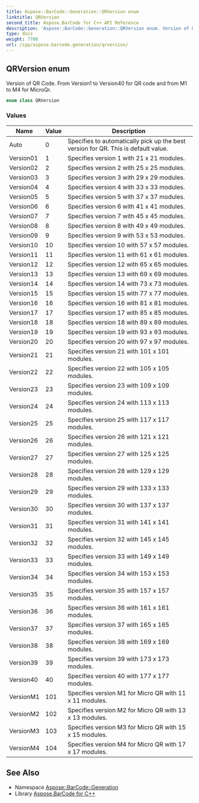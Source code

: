 ```yaml
---
title: Aspose::BarCode::Generation::QRVersion enum
linktitle: QRVersion
second_title: Aspose.BarCode for C++ API Reference
description: 'Aspose::BarCode::Generation::QRVersion enum. Version of QR Code. From Version1 to Version40 for QR code and from M1 to M4 for MicroQr in C++.'
type: docs
weight: 7700
url: /cpp/aspose.barcode.generation/qrversion/
---
```

## QRVersion enum


Version of QR Code. From Version1 to Version40 for QR code and from M1 to M4 for MicroQr.

```cpp
enum class QRVersion
```

### Values

| Name | Value | Description |
| --- | --- | --- |
| Auto | 0 | Specifies to automatically pick up the best version for QR. This is default value. |
| Version01 | 1 | Specifies version 1 with 21 x 21 modules. |
| Version02 | 2 | Specifies version 2 with 25 x 25 modules. |
| Version03 | 3 | Specifies version 3 with 29 x 29 modules. |
| Version04 | 4 | Specifies version 4 with 33 x 33 modules. |
| Version05 | 5 | Specifies version 5 with 37 x 37 modules. |
| Version06 | 6 | Specifies version 6 with 41 x 41 modules. |
| Version07 | 7 | Specifies version 7 with 45 x 45 modules. |
| Version08 | 8 | Specifies version 8 with 49 x 49 modules. |
| Version09 | 9 | Specifies version 9 with 53 x 53 modules. |
| Version10 | 10 | Specifies version 10 with 57 x 57 modules. |
| Version11 | 11 | Specifies version 11 with 61 x 61 modules. |
| Version12 | 12 | Specifies version 12 with 65 x 65 modules. |
| Version13 | 13 | Specifies version 13 with 69 x 69 modules. |
| Version14 | 14 | Specifies version 14 with 73 x 73 modules. |
| Version15 | 15 | Specifies version 15 with 77 x 77 modules. |
| Version16 | 16 | Specifies version 16 with 81 x 81 modules. |
| Version17 | 17 | Specifies version 17 with 85 x 85 modules. |
| Version18 | 18 | Specifies version 18 with 89 x 89 modules. |
| Version19 | 19 | Specifies version 19 with 93 x 93 modules. |
| Version20 | 20 | Specifies version 20 with 97 x 97 modules. |
| Version21 | 21 | Specifies version 21 with 101 x 101 modules. |
| Version22 | 22 | Specifies version 22 with 105 x 105 modules. |
| Version23 | 23 | Specifies version 23 with 109 x 109 modules. |
| Version24 | 24 | Specifies version 24 with 113 x 113 modules. |
| Version25 | 25 | Specifies version 25 with 117 x 117 modules. |
| Version26 | 26 | Specifies version 26 with 121 x 121 modules. |
| Version27 | 27 | Specifies version 27 with 125 x 125 modules. |
| Version28 | 28 | Specifies version 28 with 129 x 129 modules. |
| Version29 | 29 | Specifies version 29 with 133 x 133 modules. |
| Version30 | 30 | Specifies version 30 with 137 x 137 modules. |
| Version31 | 31 | Specifies version 31 with 141 x 141 modules. |
| Version32 | 32 | Specifies version 32 with 145 x 145 modules. |
| Version33 | 33 | Specifies version 33 with 149 x 149 modules. |
| Version34 | 34 | Specifies version 34 with 153 x 153 modules. |
| Version35 | 35 | Specifies version 35 with 157 x 157 modules. |
| Version36 | 36 | Specifies version 36 with 161 x 161 modules. |
| Version37 | 37 | Specifies version 37 with 165 x 165 modules. |
| Version38 | 38 | Specifies version 38 with 169 x 169 modules. |
| Version39 | 39 | Specifies version 39 with 173 x 173 modules. |
| Version40 | 40 | Specifies version 40 with 177 x 177 modules. |
| VersionM1 | 101 | Specifies version M1 for Micro QR with 11 x 11 modules. |
| VersionM2 | 102 | Specifies version M2 for Micro QR with 13 x 13 modules. |
| VersionM3 | 103 | Specifies version M3 for Micro QR with 15 x 15 modules. |
| VersionM4 | 104 | Specifies version M4 for Micro QR with 17 x 17 modules. |

## See Also

* Namespace [Aspose::BarCode::Generation](../)
* Library [Aspose.BarCode for C++](../../)
